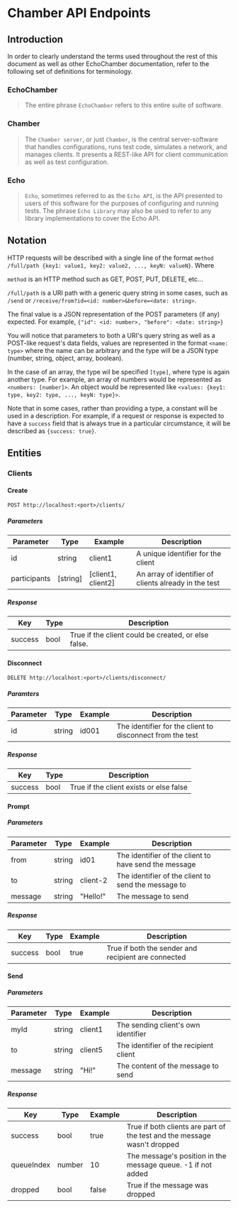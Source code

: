 # Chamber API Endpoints

## Introduction

In order to clearly understand the terms used throughout the rest of this document as well
as other EchoChamber documentation, refer to the following set of definitions for terminology.

### EchoChamber

> The entire phrase `EchoChamber` refers to this entire suite of software.

### Chamber

> The `Chamber server`, or just `Chamber`, is the central server-software that handles
> configurations, runs test code, simulates a network, and manages clients.
> It presents a REST-like API for client communication as well as test configuration.

### Echo

> `Echo`, sometimes referred to as the `Echo API`, is the API presented to users of this
> software for the purposes of configuring and running tests.  The phrase `Echo Library`
> may also be used to refer to any library implementations to cover the Echo API.


## Notation

HTTP requests will be described with a single line of the format
`method /full/path {key1: value1, key2: value2, ..., keyN: valueN}`.
Where

`method` is an HTTP method such as GET, POST, PUT, DELETE, etc...

`/full/path` is a URI path with a generic query string in some cases,
such as `/send` or `/receive/from?id=<id: number>&before=<date: string>`.

The final value is a JSON representation of the POST parameters (if any) expected.
For example, `{"id": <id: number>, "before": <date: string>}`

You will notice that parameters to both a URI's query string as well as a POST-like
request's data fields, values are represented in the format `<name: type>` where the name
can be arbitrary and the type will be a JSON type (number, string, object, array, boolean).

In the case of an array, the type wil be specified `[type]`, where type is again another type.
For example, an array of numbers would be represented as `<numbers: [number]>`.
An object would be represented like `<values: {key1: type, key2: type, ..., keyN: type}>`.

Note that in some cases, rather than providing a type, a constant will be used in a description.
For example, if a request or response is expected to have a `success` field that is always true
in a particular circumstance, it will be described as `{success: true}`.

## Entities

### Clients

#### Create

`POST http://localhost:<port>/clients/`

##### Parameters

Parameter    | Type     | Example | Description
-------------|----------|---------|-------------------
id           | string   | client1 | A unique identifier for the client
participants | [string] | [client1, client2] | An array of identifier of clients already in the test

##### Response

Key     | Type | Description
--------|------|-------------
success | bool | True if the client could be created, or else false.

#### Disconnect

`DELETE http://localhost:<port>/clients/disconnect/`

##### Paramters

Parameter    | Type     | Example | Description
-------------|----------|---------|-------------------
id           | string   | id001   | The identifier for the client to disconnect from the test

##### Response

Key     | Type | Description
--------|------|---------------------
success | bool | True if the client exists or else false

#### Prompt

##### Parameters

Parameter | Type   | Example  | Description
----------|--------|----------|-------------
from      | string | id01     | The identifier of the client to have send the message
to        | string | client-2 | The identifier of the client to send the message to
message   | string | "Hello!" | The message to send

##### Response

Key     | Type | Example | Description
--------|------|---------|------------
success | bool | true    | True if both the sender and recipient are connected

#### Send

##### Parameters

Parameter | Type   | Example | Description
----------|--------|---------|-------------
myId      | string | client1 | The sending client's own identifier
to        | string | client5 | The identifier of the recipient client
message   | string | "Hi!"   | The content of the message to send

##### Response

Key        | Type   | Example | Description
-----------|--------|---------|------------
success    | bool   | true    | True if both clients are part of the test and the message wasn't dropped
queueIndex | number | 10      | The message's position in the message queue. -1 if not added
dropped    | bool   | false   | True if the message was dropped
